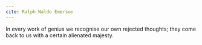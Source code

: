 ```yaml
---
cite: Ralph Waldo Emerson
---
```


In every work of genius we recognise our own rejected thoughts; they come back to us with a certain alienated majesty.
